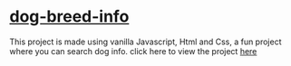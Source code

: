# [dog-breed-info](https://t-divya.github.io/dog-breed-info/)

This project is made using vanilla Javascript, Html and Css, a fun project where you can search dog info. click here to view the project [here](https://t-divya.github.io/dog-breed-info/)
